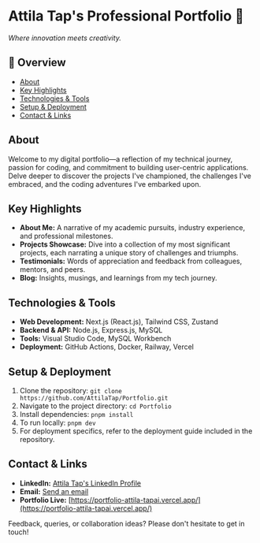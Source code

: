 # Attila Tap's Professional Portfolio :briefcase:

_Where innovation meets creativity._

## :bookmark_tabs: Overview

- [About](#about)
- [Key Highlights](#key-highlights)
- [Technologies & Tools](#technologies--tools)
- [Setup & Deployment](#setup--deployment)
- [Contact & Links](#contact--links)

## About

Welcome to my digital portfolio—a reflection of my technical journey, passion for coding, and commitment to building user-centric applications. Delve deeper to discover the projects I've championed, the challenges I've embraced, and the coding adventures I've embarked upon.

## Key Highlights

- **About Me:** A narrative of my academic pursuits, industry experience, and professional milestones.
- **Projects Showcase:** Dive into a collection of my most significant projects, each narrating a unique story of challenges and triumphs.
- **Testimonials:** Words of appreciation and feedback from colleagues, mentors, and peers.
- **Blog:** Insights, musings, and learnings from my tech journey.

## Technologies & Tools

- **Web Development:** Next.js (React.js), Tailwind CSS, Zustand
- **Backend & API:** Node.js, Express.js, MySQL
- **Tools:** Visual Studio Code, MySQL Workbench
- **Deployment:** GitHub Actions, Docker, Railway, Vercel

## Setup & Deployment

1. Clone the repository: `git clone https://github.com/AttilaTap/Portfolio.git`
2. Navigate to the project directory: `cd Portfolio`
3. Install dependencies: `pnpm install`
4. To run locally: `pnpm dev`
5. For deployment specifics, refer to the deployment guide included in the repository.

## Contact & Links

- **LinkedIn:** [Attila Tap's LinkedIn Profile](https://www.linkedin.com/in/attila-tapai/)
- **Email:** [Send an email](mailto:attila.tapai1@gmail.com)
- **Portfolio Live:** [https://portfolio-attila-tapai.vercel.app/](https://portfolio-attila-tapai.vercel.app/)

Feedback, queries, or collaboration ideas? Please don't hesitate to get in touch!
